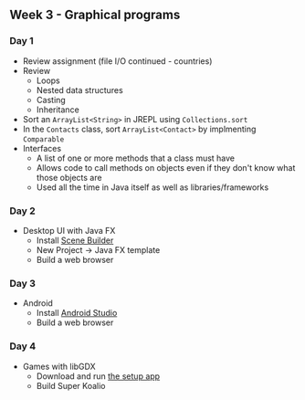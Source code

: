 ## Week 3 - Graphical programs

### Day 1

* Review assignment (file I/O continued - countries)
* Review
  * Loops
  * Nested data structures
  * Casting
  * Inheritance
* Sort an `ArrayList<String>` in JREPL using `Collections.sort`
* In the `Contacts` class, sort `ArrayList<Contact>` by implmenting `Comparable`
* Interfaces
  * A list of one or more methods that a class must have
  * Allows code to call methods on objects even if they don't know what those objects are
  * Used all the time in Java itself as well as libraries/frameworks

### Day 2

* Desktop UI with Java FX
  * Install [Scene Builder](http://www.oracle.com/technetwork/java/javase/downloads/javafxscenebuilder-1x-archive-2199384.html)
  * New Project -> Java FX template
  * Build a web browser

### Day 3

* Android
  * Install [Android Studio](https://developer.android.com/sdk/index.html)
  * Build a web browser

### Day 4

* Games with libGDX
  * Download and run [the setup app](https://libgdx.badlogicgames.com/download.html)
  * Build Super Koalio
